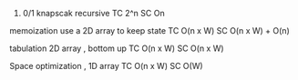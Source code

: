 
1. 0/1 knapscak
recursive 
TC 2^n 
SC On

memoization use a 2D array to keep state
TC O(n x W)
SC O(n x W) + O(n)

tabulation 2D array , bottom up 
TC O(n x W)
SC O(n x W)

Space optimization , 1D array
TC O(n x W)
SC O(W)



